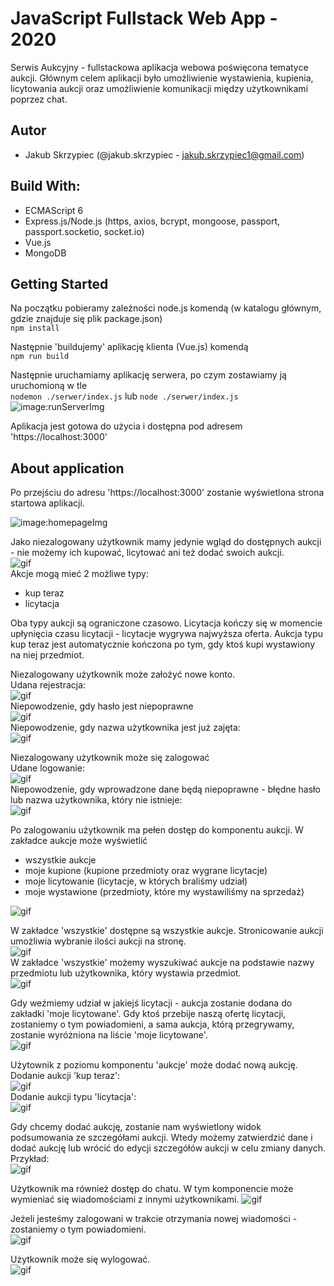 # JavaScript Fullstack Web App - 2020
Serwis Aukcyjny - fullstackowa aplikacja webowa poświęcona tematyce aukcji. Głównym celem aplikacji było 
umożliwienie wystawienia, kupienia, licytowania aukcji oraz umożliwienie komunikacji między użytkownikami poprzez chat.

## Autor
- Jakub Skrzypiec (@jakub.skrzypiec - jakub.skrzypiec1@gmail.com)

## Build With:  
- ECMAScript 6
- Express.js/Node.js (https, axios, bcrypt, mongoose, passport, passport.socketio, socket.io)
- Vue.js
- MongoDB

## Getting Started
Na początku pobieramy zależności node.js komendą (w katalogu głównym, gdzie znajduje się plik package.json)  
`npm install`  

Następnie 'buildujemy' aplikację klienta (Vue.js) komendą  
`npm run build`  

Następnie uruchamiamy aplikację serwera, po czym zostawiamy ją uruchomioną w tle  
`nodemon ./serwer/index.js` lub `node ./serwer/index.js`  
![image:runServerImg](gifs/1-nodemon.png)

Aplikacja jest gotowa do użycia i dostępna pod adresem 'https://localhost:3000'

## About application
Po przejściu do adresu 'https://localhost:3000' zostanie wyświetlona strona startowa aplikacji.  

![image:homepageImg](gifs/2-start.png)   

Jako niezalogowany użytkownik mamy jedynie wgląd do dostępnych aukcji - nie możemy ich kupować, licytować ani też dodać swoich aukcji.   
![gif](gifs/gif-aukcje_gość.gif)  
Akcje mogą mieć 2 możliwe typy:  
- kup teraz
- licytacja  

Oba typy aukcji są ograniczone czasowo. Licytacja kończy się w momencie upłynięcia czasu licytacji - licytacje wygrywa najwyższa oferta. 
Aukcja typu kup teraz jest automatycznie kończona po tym, gdy ktoś kupi wystawiony na niej przedmiot.  

Niezalogowany użytkownik może założyć nowe konto.  
Udana rejestracja:  
![gif](gifs/gif-rejestracja1_udana.gif)  
Niepowodzenie, gdy hasło jest niepoprawne  
![gif](gifs/gif-rejestracja2_blad-haslo.gif)  
Niepowodzenie, gdy nazwa użytkownika jest już zajęta:  
![gif](gifs/gif-rejestracja3_blad-zajetyLogin.gif)  

Niezalogowany użytkownik może się zalogować  
Udane logowanie:  
![gif](gifs/gif-logowanie1_udane.gif)  
Niepowodzenie, gdy wprowadzone dane będą niepoprawne - błędne hasło lub nazwa użytkownika, który nie istnieje:   
![gif](gifs/gif-logowanie2_blad.gif)  

Po zalogowaniu użytkownik ma pełen dostęp do komponentu aukcji. W zakładce aukcje może wyświetlić  
- wszystkie aukcje
- moje kupione (kupione przedmioty oraz wygrane licytacje)
- moje licytowanie (licytacje, w których braliśmy udział)
- moje wystawione (przedmioty, które my wystawiliśmy na sprzedaż)

![gif](gifs/gif-aukcje.gif)  

W zakładce 'wszystkie' dostępne są wszystkie aukcje. Stronicowanie aukcji umożliwia wybranie ilości aukcji na stronę.  
![gif](gifs/gif-aukcje_stronicowanie.gif)  
W zakładce 'wszystkie' możemy wyszukiwać aukcje na podstawie nazwy przedmiotu lub użytkownika, który wystawia przedmiot.   
![gif](gifs/gif-aukcje_wyszukiwanie.gif)  

Gdy weźmiemy udział w jakiejś licytacji - aukcja zostanie dodana do zakładki 'moje licytowane'. 
Gdy ktoś przebije naszą ofertę licytacji, zostaniemy o tym powiadomieni, a sama aukcja, którą przegrywamy, zostanie wyróżniona na liście 'moje licytowane'.  
![gif](gifs/gif-powiad_licytacja.gif)  

Użytownik z poziomu komponentu 'aukcje' może dodać nową aukcję.  
Dodanie aukcji 'kup teraz':  
![gif](gifs/gif-dodawanie_kupTeraz.gif)  
Dodanie aukcji typu 'licytacja':  
![gif](gifs/gif-dodawanie_licytacja.gif)  

Gdy chcemy dodać aukcję, zostanie nam wyświetlony widok podsumowania ze szczegółami aukcji. Wtedy możemy zatwierdzić dane i dodać aukcję lub wrócić do edycji szczegółów aukcji w celu zmiany danych. Przykład:  
![gif](gifs/gif-dodawanie_zmiana.gif)  

Użytkownik ma również dostęp do chatu. W tym komponencie może wymieniać się wiadomościami z innymi użytkownikami. 
![gif](gifs/gif-chat.gif)  

Jeżeli jesteśmy zalogowani w trakcie otrzymania nowej wiadomości - zostaniemy o tym powiadomieni.  
![gif](gifs/gif-chat_powiad.gif)  

Użytkownik może się wylogować.  
![gif](gifs/gif-wylogowanie.gif)  

